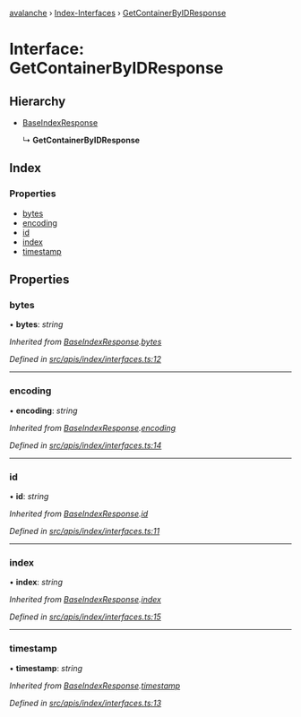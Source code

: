 [avalanche](../README.md) › [Index-Interfaces](../modules/index_interfaces.md) › [GetContainerByIDResponse](index_interfaces.getcontainerbyidresponse.md)

# Interface: GetContainerByIDResponse

## Hierarchy

* [BaseIndexResponse](index_interfaces.baseindexresponse.md)

  ↳ **GetContainerByIDResponse**

## Index

### Properties

* [bytes](index_interfaces.getcontainerbyidresponse.md#bytes)
* [encoding](index_interfaces.getcontainerbyidresponse.md#encoding)
* [id](index_interfaces.getcontainerbyidresponse.md#id)
* [index](index_interfaces.getcontainerbyidresponse.md#index)
* [timestamp](index_interfaces.getcontainerbyidresponse.md#timestamp)

## Properties

###  bytes

• **bytes**: *string*

*Inherited from [BaseIndexResponse](index_interfaces.baseindexresponse.md).[bytes](index_interfaces.baseindexresponse.md#bytes)*

*Defined in [src/apis/index/interfaces.ts:12](https://github.com/ava-labs/avalanchejs/blob/82de5d8/src/apis/index/interfaces.ts#L12)*

___

###  encoding

• **encoding**: *string*

*Inherited from [BaseIndexResponse](index_interfaces.baseindexresponse.md).[encoding](index_interfaces.baseindexresponse.md#encoding)*

*Defined in [src/apis/index/interfaces.ts:14](https://github.com/ava-labs/avalanchejs/blob/82de5d8/src/apis/index/interfaces.ts#L14)*

___

###  id

• **id**: *string*

*Inherited from [BaseIndexResponse](index_interfaces.baseindexresponse.md).[id](index_interfaces.baseindexresponse.md#id)*

*Defined in [src/apis/index/interfaces.ts:11](https://github.com/ava-labs/avalanchejs/blob/82de5d8/src/apis/index/interfaces.ts#L11)*

___

###  index

• **index**: *string*

*Inherited from [BaseIndexResponse](index_interfaces.baseindexresponse.md).[index](index_interfaces.baseindexresponse.md#index)*

*Defined in [src/apis/index/interfaces.ts:15](https://github.com/ava-labs/avalanchejs/blob/82de5d8/src/apis/index/interfaces.ts#L15)*

___

###  timestamp

• **timestamp**: *string*

*Inherited from [BaseIndexResponse](index_interfaces.baseindexresponse.md).[timestamp](index_interfaces.baseindexresponse.md#timestamp)*

*Defined in [src/apis/index/interfaces.ts:13](https://github.com/ava-labs/avalanchejs/blob/82de5d8/src/apis/index/interfaces.ts#L13)*
